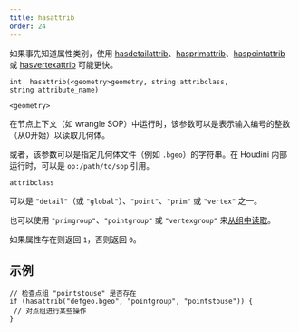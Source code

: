 ```yaml
---
title: hasattrib
order: 24
---
```

如果事先知道属性类别，使用 [hasdetailattrib](./hasdetailattrib "判断几何体细节属性是否存在")、[hasprimattrib](./hasprimattrib "判断几何体图元属性是否存在")、[haspointattrib](./haspointattrib "判断几何体点属性是否存在") 或 [hasvertexattrib](./hasvertexattrib "判断几何体顶点属性是否存在") 可能更快。

`int  hasattrib(<geometry>geometry, string attribclass, string attribute_name)`

`<geometry>`

在节点上下文（如 wrangle SOP）中运行时，该参数可以是表示输入编号的整数（从0开始）以读取几何体。

或者，该参数可以是指定几何体文件（例如 `.bgeo`）的字符串。在 Houdini 内部运行时，可以是 `op:/path/to/sop` 引用。

`attribclass`

可以是 `"detail"`（或 `"global"`）、`"point"`、`"prim"` 或 `"vertex"` 之一。

也可以使用 `"primgroup"`、`"pointgroup"` 或 `"vertexgroup"` 来[从组中读取](../groups.html "在 VEX 中可以像读取属性一样读取图元/点/顶点组的内容")。

如果属性存在则返回 `1`，否则返回 `0`。

## 示例

```vex
// 检查点组 "pointstouse" 是否存在
if (hasattrib("defgeo.bgeo", "pointgroup", "pointstouse")) {
 // 对点组进行某些操作
}

```
